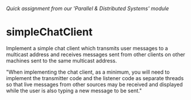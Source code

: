 *Quick assignment from our 'Parallel & Distributed Systems' module*

# simpleChatClient

Implement a simple chat client which transmits user messages to a multicast address and receives messages sent from other clients on other machines sent to the same 
multicast address. 

"When implementing the chat client, as a minimum, you will need to implement the transmitter code and the listener code as separate threads so that live messages 
from other sources may be received and displayed while the user is also typing a new message to be sent."

